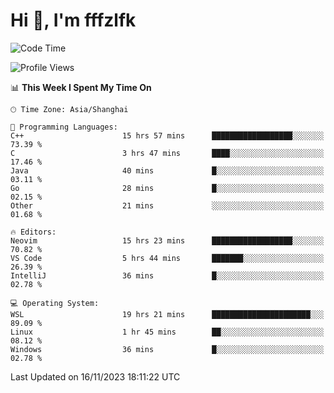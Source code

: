 # Hi 👋, I'm fffzlfk

<!--START_SECTION:waka-->
![Code Time](http://img.shields.io/badge/Code%20Time-580%20hrs%208%20mins-blue)

![Profile Views](http://img.shields.io/badge/Profile%20Views-0-blue)

📊 **This Week I Spent My Time On** 

```text
🕑︎ Time Zone: Asia/Shanghai

💬 Programming Languages: 
C++                      15 hrs 57 mins      ██████████████████░░░░░░░   73.39 % 
C                        3 hrs 47 mins       ████░░░░░░░░░░░░░░░░░░░░░   17.46 % 
Java                     40 mins             █░░░░░░░░░░░░░░░░░░░░░░░░   03.11 % 
Go                       28 mins             █░░░░░░░░░░░░░░░░░░░░░░░░   02.15 % 
Other                    21 mins             ░░░░░░░░░░░░░░░░░░░░░░░░░   01.68 % 

🔥 Editors: 
Neovim                   15 hrs 23 mins      ██████████████████░░░░░░░   70.82 % 
VS Code                  5 hrs 44 mins       ███████░░░░░░░░░░░░░░░░░░   26.39 % 
IntelliJ                 36 mins             █░░░░░░░░░░░░░░░░░░░░░░░░   02.78 % 

💻 Operating System: 
WSL                      19 hrs 21 mins      ██████████████████████░░░   89.09 % 
Linux                    1 hr 45 mins        ██░░░░░░░░░░░░░░░░░░░░░░░   08.12 % 
Windows                  36 mins             █░░░░░░░░░░░░░░░░░░░░░░░░   02.78 % 
```


 Last Updated on 16/11/2023 18:11:22 UTC
<!--END_SECTION:waka-->
